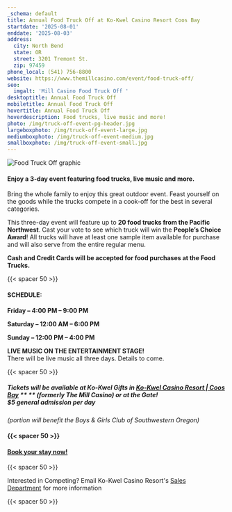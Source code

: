 ```yaml
---
_schema: default
title: Annual Food Truck Off at Ko-Kwel Casino Resort Coos Bay
startdate: '2025-08-01'
enddate: '2025-08-03'
address:
  city: North Bend
  state: OR
  street: 3201 Tremont St.
  zip: 97459
phone_local: (541) 756-8800
website: https://www.themillcasino.com/event/food-truck-off/
seo:
  imgalt: 'Mill Casino Food Truck Off '
desktoptitle: Annual Food Truck Off
mobiletitle: Annual Food Truck Off
hovertitle: Annual Food Truck Off
hoverdescription: Food trucks, live music and more!
photo: /img/truck-off-event-pg-header.jpg
largeboxphoto: /img/truck-off-event-large.jpg
mediumboxphoto: /img/truck-off-event-medium.jpg
smallboxphoto: /img/truck-off-event-small.jpg
---
```

![Food Truck Off graphic](/img/food-truck-off.jpg)

#### **Enjoy a 3-day event featuring food trucks, live music and more.**

Bring the whole family to enjoy this great outdoor event. Feast yourself on the goods while the trucks compete in a cook-off for the best in several categories.

This three-day event will feature up to **20 food trucks from the Pacific Northwest**. Cast your vote to see which truck will win the **People’s Choice Award**! All trucks will have at least one sample item available for purchase and will also serve from the entire regular menu.

**Cash and Credit Cards will be accepted for food purchases at the Food Trucks.**

{{< spacer 50 >}}

#### SCHEDULE:

**Friday – 4:00 PM – 9:00 PM**

**Saturday – 12:00 AM – 6:00 PM**

**Sunday – 12:00 PM – 4:00 PM**

**LIVE MUSIC ON THE ENTERTAINMENT STAGE!**<br>There will be live music all three days. Details to come.

{{< spacer 50 >}}

##### Tickets will be available at Ko-Kwel Gifts in <a href="https://www.kokwelresorts.com/coos-bay/" target="_blank" rel="noopener"><strong>Ko-Kwel Casino Resort | Coos Bay</strong></a> \*\* \*\* ***(formerly The Mill Casino)*** or at the Gate!<br>$5 general admission per day

*(portion will benefit the Boys & Girls Club of Southwestern Oregon)*

#### {{< spacer 50 >}}

#### [Book your stay now!](/lodging/)

{{< spacer 50 >}}

Interested in Competing? Email Ko-Kwel Casino Resort's [Sales Department](mailto:salesdept@themillcasino.com)&nbsp;for more information

{{< spacer 50 >}}